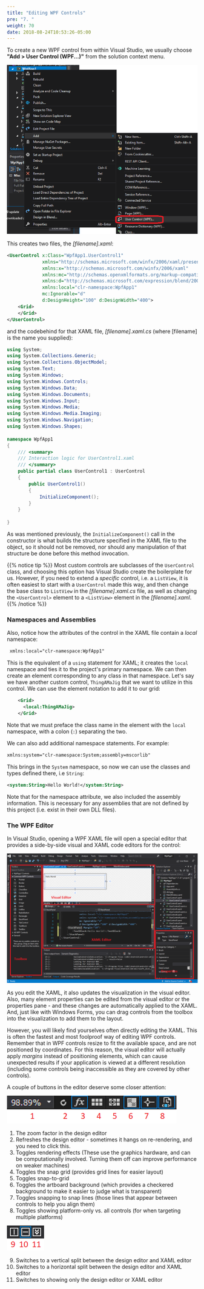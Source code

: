 ```yaml
---
title: "Editing WPF Controls"
pre: "7. "
weight: 70
date: 2018-08-24T10:53:26-05:00
---
```


To create a new WPF control from within Visual Studio, we usually choose **"Add > User Control (WPF...)"** from the solution context menu.  

![Adding a UserControl in Visual Studio](/images/2.1.7.1.png)
 
This creates two files, the _[filename].xaml_:

```xml
<UserControl x:Class="WpfApp1.UserControl1"
             xmlns="http://schemas.microsoft.com/winfx/2006/xaml/presentation"
             xmlns:x="http://schemas.microsoft.com/winfx/2006/xaml"
             xmlns:mc="http://schemas.openxmlformats.org/markup-compatibility/2006" 
             xmlns:d="http://schemas.microsoft.com/expression/blend/2008" 
             xmlns:local="clr-namespace:WpfApp1"
             mc:Ignorable="d" 
             d:DesignHeight="100" d:DesignWidth="400">
    <Grid>
    </Grid>
</UserControl>
```
and the codebehind for that XAML file, _[filename].xaml.cs_ (where [filename] is the name you supplied):

```csharp
using System;
using System.Collections.Generic;
using System.Collections.ObjectModel;
using System.Text;
using System.Windows;
using System.Windows.Controls;
using System.Windows.Data;
using System.Windows.Documents;
using System.Windows.Input;
using System.Windows.Media;
using System.Windows.Media.Imaging;
using System.Windows.Navigation;
using System.Windows.Shapes;

namespace WpfApp1
{
    /// <summary>
    /// Interaction logic for UserControl1.xaml
    /// </summary>
    public partial class UserControl1 : UserControl
    {
        public UserControl1()
        {
            InitializeComponent();
        }
    }

}
```

As was mentioned previously, the `InitializeComponent()` call in the constructor is what builds the structure specified in the XAML file to the object, so it should not be removed, nor should any manipulation of that structure be done before this method invocation.  


{{% notice tip %}}
Most custom controls are subclasses of the `UserControl` class, and choosing this option has Visual Studio create the boilerplate for us.  However, if you need to extend a _specific_ control, i.e. a `ListView`, it is often easiest to start with a `UserControl` made this way, and then change the base class to `ListView` in the _[filename].xaml.cs_ file, as well as changing the `<UserControl>` element to a `<ListView>` element in the _[filename].xaml_.
{{% /notice %}}

### Namespaces and Assemblies

Also, notice how the attributes of the control in the XAML file contain a _local_ namespace:

```xml
 xmlns:local="clr-namespace:WpfApp1"
```

This is the equivalent of a `using` statement for XAML; it creates the `local` namespace and ties it to the project's primary namespace. We can then create an element corresponding to any class in that namespace.  Let's say we have another custom control, `ThingAMaJig` that we want to utilize in this control.  We can use the element notation to add it to our grid:

```xml
    <Grid>
      <local:ThingAMaJig>
    </Grid>
```

Note that we must preface the class name in the element with the `local` namespace, with a colon (`:`) separating the two.

We can also add additional namespace statements.  For example:

```xml
xmlns:system="clr-namespace:System;assembly=mscorlib"
```

This brings in the `System` namespace, so now we can use the classes and types defined there, i.e `String`:

```xml
<system:String>Hello World!</system:String>
```

Note that for the namespace attribute, we also included the assembly information.  This is necessary for any assemblies that are not defined by this project (i.e. exist in their own DLL files).

### The WPF Editor

In Visual Studio, opening a WPF XAML file will open a special editor that provides a side-by-side visual and XAML code editors for the control:

![The Visual Studio WPF XAML Editor](/images/2.1.7.2.png)

As you edit the XAML, it also updates the visualization in the visual editor.  Also, many element properties can be edited from the visual editor or the properties pane - and these changes are automatically applied to the XAML. And, just like with Windows Forms, you can drag controls from the toolbox into the visualization to add them to the layout.

However, you will likely find yourselves often directly editing the XAML. This is often the fastest and most foolproof way of editing WPF controls.  Remember that in WPF controls resize to fit the available space, and are not positioned by coordinates.  For this reason, the visual editor will actually apply _margins_ instead of positioning elements, which can cause unexpected results if your application is viewed at a different resolution (including some controls being inaccessible as they are covered by other controls).

A couple of buttons in the editor deserve some closer attention:

![Visual Studio WPF XAML Editor Button Detail 1](/images/2.1.7.3.png)

1. The zoom factor in the design editor
2. Refreshes the design editor - sometimes it hangs on re-rendering, and you need to click this.
3. Toggles rendering effects (These use the graphics hardware, and can be computationally involved. Turning them off can improve performance on weaker machines)
4. Toggles the snap grid (provides grid lines for easier layout)
5. Toggles snap-to-grid
6. Toggles the artboard background (which provides a checkered background to make it easier to judge what is transparent)
7. Toggles snapping to snap lines (those lines that appear between controls to help you align them)
8. Toggles showing platform-only vs. all controls (for when targeting multiple platforms)

![Visual Studio WPF XAML Editor Button Detail 2](/images/2.1.7.4.png)

9. Switches to a vertical split between the design editor and XAML editor 
10. Switches to a horizontal split between the design editor and XAML editor
11. Switches to showing only the design editor or XAML editor 